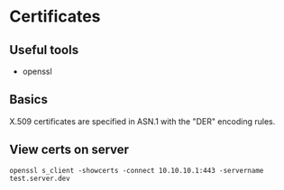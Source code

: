 # Certificates
## Useful tools
* openssl
## Basics
X.509 certificates are specified in ASN.1 with the "DER" encoding rules.
## View certs on server
`openssl s_client -showcerts -connect 10.10.10.1:443 -servername test.server.dev`
